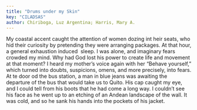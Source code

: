 ```yaml
---
title: "Drums under my Skin"
key: "CILADSAS"
author: Chiriboga, Luz Argentina; Harris, Mary A.
---
```

<div data-schema-version="8"><p>My coastal accent caught the attention of women dozing int heir seats, who hid their curiosity by pretending they were arranging packages. At that hour, a general exhaustion induced &nbsp;sleep. I was alone, and imaginary fears crowded my mind. Why had God lost his power to create life and movement at that moment? I heard my mother’s voice again with her “Behave yourself,” which turned into doubts, suspicions, omens, and more precisely, into fears. At te door od the bus station, a man in blue jeans was awaiting the departure of the bus that would take us to Quito. His cap caught my eye, and I could tell from his boots that he had come a long way. I couldn’t see his face as he went up to an etching of an Andean landscape of the wall. It was cold, and so he sank his hands into the pockets of his jacket.</p> </div>